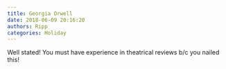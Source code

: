 ```yaml
---
title: Georgia Orwell
date: 2018-06-09 20:16:20
authors: Ripp
categories: Holiday
---
```


 Well stated!  You must have experience in theatrical reviews b/c you nailed this!